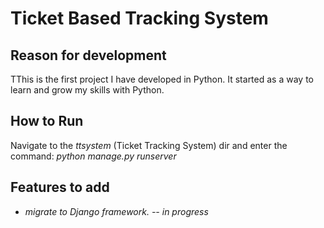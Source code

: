 Ticket Based Tracking System
================================

Reason for development
----------------------
TThis is the first project I have developed in Python. It started as a way to learn and grow my skills with Python.

How to Run
----------
Navigate to the *ttsystem* (Ticket Tracking System) dir and enter the command: *python manage.py runserver*

Features to add
---------------
 * *migrate to Django framework. -- in progress*
